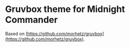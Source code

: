 # Gruvbox theme for Midnight Commander

Based on [https://github.com/morhetz/gruvbox](https://github.com/morhetz/gruvbox).
